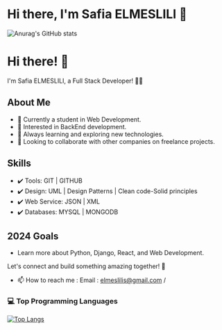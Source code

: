# Hi there, I'm Safia ELMESLILI 👋 

![Anurag's GitHub stats](https://github-readme-stats.vercel.app/api?username=hello-worldsafia123&theme=radical&show_icons=true)
 # Hi there! 👋

I'm Safia ELMESLILI, a Full Stack Developer! 👩‍💻

## About Me
- 🌱 Currently a student in Web Development.
- 👀 Interested in BackEnd development.
- 📖 Always learning and exploring new technologies.
- 👯 Looking to collaborate with other companies on freelance projects.

## Skills
- ✔️ Tools: GIT | GITHUB
- ✔️ Design: UML | Design Patterns | Clean code-Solid principles
- ✔️ Web Service: JSON | XML
- ✔️ Databases: MYSQL | MONGODB

## 2024 Goals
- Learn more about Python, Django, React, and Web Development.

Let's connect and build something amazing together! 🚀

- 📫 How to reach me : Email : elmeslilis@gmail.com /  <br>
### 💻 Top Programming Languages

[![Top Langs](https://github-readme-stats.vercel.app/api/top-langs/?username=hello-worldsafia123&layout=compact)](https://github.com/anuraghazra/github-readme-stats)
